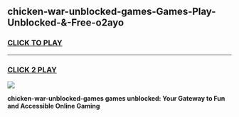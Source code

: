 
## chicken-war-unblocked-games-Games-Play-Unblocked-&-Free-o2ayo
<h3>
<a href="https://premium76.site?title=chicken-war-unblocked-games&ref=24A">CLICK TO PLAY</a></h3>
<hr>

<h3>
<a href="https://premium76.site?title=chicken-war-unblocked-games&ref=24A">CLICK 2 PLAY</a>
  
</h3>

<a href="https://premium76.site?title=chicken-war-unblocked-games&ref=24A"><img src="https://clearcache.store/games.png"></a>


**chicken-war-unblocked-games games unblocked: Your Gateway to Fun and Accessible Online Gaming**

